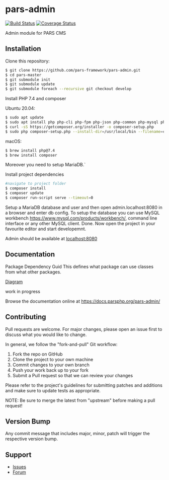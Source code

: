 # pars-admin

[![Build Status](https://travis-ci.com/pars-framework/pars-admin.svg?branch=master)](https://travis-ci.com/pars-framework/pars-admin)
[![Coverage Status](https://coveralls.io/repos/github/pars-framework/pars-admin/badge.svg?branch=master)](https://coveralls.io/github/pars-framework/pars-admin?branch=master)

Admin module for PARS CMS

## Installation

Clone this repository:
```bash
$ git clone https://github.com/pars-framework/pars-admin.git
$ cd pars-master
$ git submodule init
$ git submodule update
$ git submodule foreach --recursive git checkout develop
```

Install PHP 7.4 and composer

Ubuntu 20.04:
```bash
$ sudo apt update
$ sudo apt install php php-cli php-fpm php-json php-common php-mysql php-pdo-mysql php-zip php-gd php-mbstring php-curl php-xml php-pear php-bcmath
$ curl -sS https://getcomposer.org/installer -o composer-setup.php
$ sudo php composer-setup.php --install-dir=/usr/local/bin --filename=composer
```

macOS:
```bash
$ brew install php@7.4
$ brew install composer
```

Moreover you need to setup MariaDB.`

Install project dependencies
```bash
#navigate to project folder
$ composer install
$ composer update
$ composer run-script serve --timeout=0
```

Setup a MariaDB database and user and then open admin.localhost:8080 in a browser and enter db config.
To setup the database you can use MySQL workbench https://www.mysql.com/products/workbench/, command line interface or any other MySQL client.
Done. Now open the project in your favourite editor and start developemnt.

Admin should be available at [localhost:8080](localhost:8080)

## Documentation
Package Dependency Guid
This defines what package can use classes from what other packages.

[Diagram](https://github.com/PARS-Framework/pars-admin/blob/develop/PARS-Package-Dependencies.png)

work in progress

Browse the documentation online at https://docs.parsphp.org/pars-admin/

## Contributing

Pull requests are welcome. For major changes, please open an issue first to discuss what you
would like to change.

In general, we follow the "fork-and-pull" Git workflow:
1. Fork the repo on GitHub
2. Clone the project to your own machine
3. Commit changes to your own branch
4. Push your work back up to your fork
5. Submit a Pull request so that we can review your changes

Please refer to the project's guidelines for submitting patches and additions and make sure
to update tests as appropriate.

NOTE: Be sure to merge the latest from "upstream" before making a pull request!

## Version Bump
Any commit message that includes major, minor, patch will trigger the respective version bump.

## Support

* [Issues](https://github.com/pars/pars-admin/issues/)
* [Forum](https://discourse.parsphp.org/)
